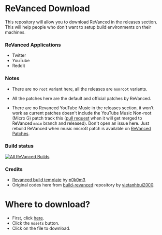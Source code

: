 # ReVanced Download
This repository will allow you to download ReVanced in the releases section. This will help people who don't want to setup build environments on their machines.

### ReVanced Applications
- Twitter
- YouTube
- Reddit

### Notes
- There are no `root` variant here, all the releases are `nonroot` variants.

- All the patches here are the default and official patches by ReVanced.

- There are no Revanced YouTube Music in the releases section, it won't work as current patches doesn't include the YouTube Music Non-root (Micro G) patch track this ([pull request](https://github.com/revanced/revanced-patches/pull/22) when it will get merged to ReVanced `main` branch and released). Don't open an issue here. Just rebuild ReVanced when music microG patch is available on [ReVanced Patches](https://github.com/revanced/revanced-patches/releases).
### Build status
[![All ReVanced Builds](https://github.com/ultimatinium/yt/actions/workflows/Build-All.yml/badge.svg)](https://github.com/ultimatinium/yt/actions/workflows/Build-All.yml)

### Credits
- [Revanced build template](https://github.com/n0k0m3/revanced-build-template) by [n0k0m3](https://github.com/n0k0m3).
- Original codes here from [build-revanced](https://github.com/vietanhbui2000/build-revanced) repository by [vietanhbui2000](https://github.com/vietanhbui2000).

# Where to download?
- First, click [here](https://github.com/Ultimatinium/yt/releases).
- Click the `Assets` button.
- Click on the file to download.
